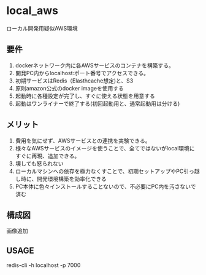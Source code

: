 # local_aws
ローカル開発用疑似AWS環境

## 要件
1. dockerネットワーク内に各AWSサービスのコンテナを構築する。
2. 開発PC内からlocalhost:ポート番号でアクセスできる。
3. 初期サービスはRedis（Elasthcache想定)と、S3
4. 原則amazon公式のdocker imageを使用する
5. 起動時に各種設定が完了し、すぐに使える状態を用意する
6. 起動はワンライナーで終了する(初回起動用と、通常起動用は分ける)

## メリット
1. 費用を気にせず、AWSサービスとの連携を実験できる。
2. 様々なAWSサービスのイメージを使うことで、全てではないがlocal環境にすぐに再現、追加できる。
3. 壊しても怒られない
4. ローカルマシンへの依存を極力なくすことで、初期セットアップやPC引っ越し時に、開発環境構築を効率化できる
5. PC本体に色々インストールすることないので、不必要にPC内を汚さないで済む

## 構成図
画像追加


## USAGE
redis-cli -h localhost -p 7000
